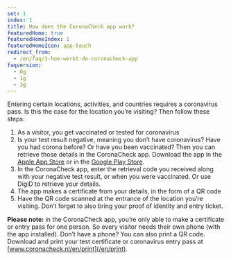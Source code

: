 ```yaml
---
set: 1
index: 1
title: How does the CoronaCheck app work?
featuredHome: true
featuredHomeIndex: 1
featuredHomeIcon: app-touch
redirect_from: 
  - /en/faq/1-hoe-werkt-de-coronacheck-app
faqversion:
  - 0g
  - 1g
  - 3g
---
```

Entering certain locations, activities, and countries requires a coronavirus pass. Is this the case for the location you’re visiting? Then follow these steps:

1. As a visitor, you get vaccinated or tested for coronavirus
2. Is your test result negative, meaning you don’t have coronavirus? Have you had corona before? Or have you been vaccinated? Then you can retrieve those details in the CoronaCheck app. Download the app in the <a href="https://apps.apple.com/gb/app/coronacheck/id1548269870" rel="noopener noreferrer" target="_blank">Apple App Store</a> or in the <a href="https://play.google.com/store/apps/details?id=nl.rijksoverheid.ctr.holder" rel="noopener noreferrer" target="_blank">Google Play Store</a>.
3. In the CoronaCheck app, enter the retrieval code you received along with your negative test result, or when you were vaccinated. Or use DigiD to retrieve your details.
4. The app makes a certificate from your details, in the form of a QR code
5. Have the QR code scanned at the entrance of the location you’re visiting. Don’t forget to also bring your proof of identity and entry ticket.

**Please note:** in the CoronaCheck app, you’re only able to make a certificate or entry pass for one person. So every visitor needs their own phone (with the app installed). Don’t have a phone? You can also print a QR code. Download and print your test certificate or coronavirus entry pass at [www.coronacheck.nl/en/print](/en/print).
